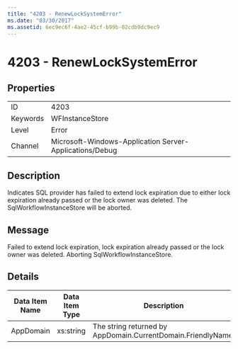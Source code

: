 ```yaml
---
title: "4203 - RenewLockSystemError"
ms.date: "03/30/2017"
ms.assetid: 6ec9ec6f-4ae2-45cf-b99b-02cdb9dc9ec9
---
```

# 4203 - RenewLockSystemError
## Properties  


|||  
|-|-|  
|ID|4203|  
|Keywords|WFInstanceStore|  
|Level|Error|  
|Channel|Microsoft-Windows-Application Server-Applications/Debug|  

## Description  
 Indicates SQL provider has failed to extend lock expiration due to either lock expiration already passed or the lock owner was deleted. The SqlWorkflowInstanceStore will be aborted.  

## Message  
 Failed to extend lock expiration, lock expiration already passed or the lock owner was deleted. Aborting SqlWorkflowInstanceStore.  

## Details  


| Data Item Name | Data Item Type |                         Description                          |
|----------------|----------------|--------------------------------------------------------------|
|   AppDomain    |   xs:string    | The string returned by AppDomain.CurrentDomain.FriendlyName. |

